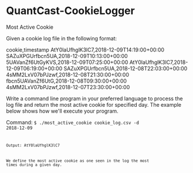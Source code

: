 # QuantCast-CookieLogger

Most Active Cookie


Given a cookie log file in the following format:

cookie,timestamp
AtY0laUfhglK3lC7,2018-12-09T14:19:00+00:00
SAZuXPGUrfbcn5UA,2018-12-09T10:13:00+00:00
5UAVanZf6UtGyKVS,2018-12-09T07:25:00+00:00
AtY0laUfhglK3lC7,2018-12-09T06:19:00+00:00
SAZuXPGUrfbcn5UA,2018-12-08T22:03:00+00:00
4sMM2LxV07bPJzwf,2018-12-08T21:30:00+00:00
fbcn5UAVanZf6UtG,2018-12-08T09:30:00+00:00
4sMM2LxV07bPJzwf,2018-12-07T23:30:00+00:00


Write a command line program in your preferred language to process the log file and return the most active cookie for specified day. The example below shows how we'll execute your program.

Command: 
<code>$ ./most_active_cookie cookie_log.csv -d 2018-12-09<code>
  
Output:
AtY0laUfhglK3lC7

We define the most active cookie as one seen in the log the most times during a given day.
